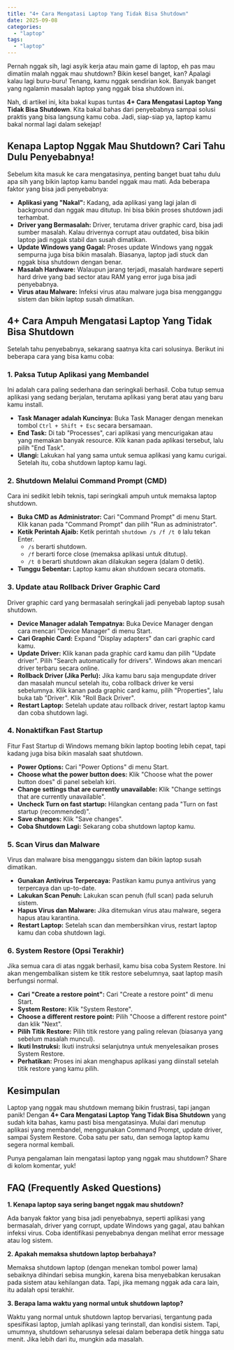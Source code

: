 ```yaml
---
title: "4+ Cara Mengatasi Laptop Yang Tidak Bisa Shutdown"
date: 2025-09-08
categories: 
  - "laptop"
tags: 
  - "laptop"
---
```


Pernah nggak sih, lagi asyik kerja atau main game di laptop, eh pas mau dimatiin malah nggak mau shutdown? Bikin kesel banget, kan? Apalagi kalau lagi buru-buru! Tenang, kamu nggak sendirian kok. Banyak banget yang ngalamin masalah laptop yang nggak bisa shutdown ini.

Nah, di artikel ini, kita bakal kupas tuntas **4+ Cara Mengatasi Laptop Yang Tidak Bisa Shutdown**. Kita bakal bahas dari penyebabnya sampai solusi praktis yang bisa langsung kamu coba. Jadi, siap-siap ya, laptop kamu bakal normal lagi dalam sekejap!

## Kenapa Laptop Nggak Mau Shutdown? Cari Tahu Dulu Penyebabnya!

Sebelum kita masuk ke cara mengatasinya, penting banget buat tahu dulu apa sih yang bikin laptop kamu bandel nggak mau mati. Ada beberapa faktor yang bisa jadi penyebabnya:

- **Aplikasi yang "Nakal":** Kadang, ada aplikasi yang lagi jalan di background dan nggak mau ditutup. Ini bisa bikin proses shutdown jadi terhambat.
- **Driver yang Bermasalah:** Driver, terutama driver graphic card, bisa jadi sumber masalah. Kalau drivernya corrupt atau outdated, bisa bikin laptop jadi nggak stabil dan susah dimatikan.
- **Update Windows yang Gagal:** Proses update Windows yang nggak sempurna juga bisa bikin masalah. Biasanya, laptop jadi stuck dan nggak bisa shutdown dengan benar.
- **Masalah Hardware:** Walaupun jarang terjadi, masalah hardware seperti hard drive yang bad sector atau RAM yang error juga bisa jadi penyebabnya.
- **Virus atau Malware:** Infeksi virus atau malware juga bisa mengganggu sistem dan bikin laptop susah dimatikan.

## 4+ Cara Ampuh Mengatasi Laptop Yang Tidak Bisa Shutdown

Setelah tahu penyebabnya, sekarang saatnya kita cari solusinya. Berikut ini beberapa cara yang bisa kamu coba:

### 1\. Paksa Tutup Aplikasi yang Membandel

Ini adalah cara paling sederhana dan seringkali berhasil. Coba tutup semua aplikasi yang sedang berjalan, terutama aplikasi yang berat atau yang baru kamu install.

- **Task Manager adalah Kuncinya:** Buka Task Manager dengan menekan tombol `Ctrl + Shift + Esc` secara bersamaan.
- **End Task:** Di tab "Processes", cari aplikasi yang mencurigakan atau yang memakan banyak resource. Klik kanan pada aplikasi tersebut, lalu pilih "End Task".
- **Ulangi:** Lakukan hal yang sama untuk semua aplikasi yang kamu curigai. Setelah itu, coba shutdown laptop kamu lagi.

### 2\. Shutdown Melalui Command Prompt (CMD)

Cara ini sedikit lebih teknis, tapi seringkali ampuh untuk memaksa laptop shutdown.

- **Buka CMD as Administrator:** Cari "Command Prompt" di menu Start. Klik kanan pada "Command Prompt" dan pilih "Run as administrator".
- **Ketik Perintah Ajaib:** Ketik perintah `shutdown /s /f /t 0` lalu tekan Enter.
    - `/s` berarti shutdown.
    - `/f` berarti force close (memaksa aplikasi untuk ditutup).
    - `/t 0` berarti shutdown akan dilakukan segera (dalam 0 detik).
- **Tunggu Sebentar:** Laptop kamu akan shutdown secara otomatis.

### 3\. Update atau Rollback Driver Graphic Card

Driver graphic card yang bermasalah seringkali jadi penyebab laptop susah shutdown.

- **Device Manager adalah Tempatnya:** Buka Device Manager dengan cara mencari "Device Manager" di menu Start.
- **Cari Graphic Card:** Expand "Display adapters" dan cari graphic card kamu.
- **Update Driver:** Klik kanan pada graphic card kamu dan pilih "Update driver". Pilih "Search automatically for drivers". Windows akan mencari driver terbaru secara online.
- **Rollback Driver (Jika Perlu):** Jika kamu baru saja mengupdate driver dan masalah muncul setelah itu, coba rollback driver ke versi sebelumnya. Klik kanan pada graphic card kamu, pilih "Properties", lalu buka tab "Driver". Klik "Roll Back Driver".
- **Restart Laptop:** Setelah update atau rollback driver, restart laptop kamu dan coba shutdown lagi.

### 4\. Nonaktifkan Fast Startup

Fitur Fast Startup di Windows memang bikin laptop booting lebih cepat, tapi kadang juga bisa bikin masalah saat shutdown.

- **Power Options:** Cari "Power Options" di menu Start.
- **Choose what the power button does:** Klik "Choose what the power button does" di panel sebelah kiri.
- **Change settings that are currently unavailable:** Klik "Change settings that are currently unavailable".
- **Uncheck Turn on fast startup:** Hilangkan centang pada "Turn on fast startup (recommended)".
- **Save changes:** Klik "Save changes".
- **Coba Shutdown Lagi:** Sekarang coba shutdown laptop kamu.

### 5\. Scan Virus dan Malware

Virus dan malware bisa mengganggu sistem dan bikin laptop susah dimatikan.

- **Gunakan Antivirus Terpercaya:** Pastikan kamu punya antivirus yang terpercaya dan up-to-date.
- **Lakukan Scan Penuh:** Lakukan scan penuh (full scan) pada seluruh sistem.
- **Hapus Virus dan Malware:** Jika ditemukan virus atau malware, segera hapus atau karantina.
- **Restart Laptop:** Setelah scan dan membersihkan virus, restart laptop kamu dan coba shutdown lagi.

### 6\. System Restore (Opsi Terakhir)

Jika semua cara di atas nggak berhasil, kamu bisa coba System Restore. Ini akan mengembalikan sistem ke titik restore sebelumnya, saat laptop masih berfungsi normal.

- **Cari "Create a restore point":** Cari "Create a restore point" di menu Start.
- **System Restore:** Klik "System Restore".
- **Choose a different restore point:** Pilih "Choose a different restore point" dan klik "Next".
- **Pilih Titik Restore:** Pilih titik restore yang paling relevan (biasanya yang sebelum masalah muncul).
- **Ikuti Instruksi:** Ikuti instruksi selanjutnya untuk menyelesaikan proses System Restore.
- **Perhatikan:** Proses ini akan menghapus aplikasi yang diinstall setelah titik restore yang kamu pilih.

## Kesimpulan

Laptop yang nggak mau shutdown memang bikin frustrasi, tapi jangan panik! Dengan **4+ Cara Mengatasi Laptop Yang Tidak Bisa Shutdown** yang sudah kita bahas, kamu pasti bisa mengatasinya. Mulai dari menutup aplikasi yang membandel, menggunakan Command Prompt, update driver, sampai System Restore. Coba satu per satu, dan semoga laptop kamu segera normal kembali.

Punya pengalaman lain mengatasi laptop yang nggak mau shutdown? Share di kolom komentar, yuk!

## FAQ (Frequently Asked Questions)

**1\. Kenapa laptop saya sering banget nggak mau shutdown?**

Ada banyak faktor yang bisa jadi penyebabnya, seperti aplikasi yang bermasalah, driver yang corrupt, update Windows yang gagal, atau bahkan infeksi virus. Coba identifikasi penyebabnya dengan melihat error message atau log sistem.

**2\. Apakah memaksa shutdown laptop berbahaya?**

Memaksa shutdown laptop (dengan menekan tombol power lama) sebaiknya dihindari sebisa mungkin, karena bisa menyebabkan kerusakan pada sistem atau kehilangan data. Tapi, jika memang nggak ada cara lain, itu adalah opsi terakhir.

**3\. Berapa lama waktu yang normal untuk shutdown laptop?**

Waktu yang normal untuk shutdown laptop bervariasi, tergantung pada spesifikasi laptop, jumlah aplikasi yang terinstall, dan kondisi sistem. Tapi, umumnya, shutdown seharusnya selesai dalam beberapa detik hingga satu menit. Jika lebih dari itu, mungkin ada masalah.
